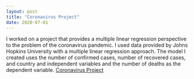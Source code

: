 ```yaml
---
layout: post
title: "Coronavirus Project"
date: 2020-07-01
---
```


I worked on a project that provides a multiple linear regression perspective to the problem of the coronavirus pandemic.
I used data provided by Johns Hopkins University with a multiple linear regression approach. 
The model I created uses the number of confirmed cases, number of recovered cases, and country and independent variables and the number of deaths as the dependent variable.
[Coronavirus Project](https://github.com/naomishields/covid19)
